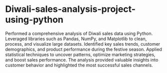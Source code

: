 # Diwali-sales-analysis-project-using-python
Performed a comprehensive analysis of Diwali sales data using Python. Leveraged libraries such as Pandas, NumPy, and Matplotlib to clean, process, and visualize large datasets.
Identified key sales trends, customer demographics, and product performance during the festive season. Applied statistical techniques to uncover patterns, optimize marketing strategies, and boost sales performance. 
The analysis provided valuable insights into customer behavior and highlighted the most successful sales channels.
